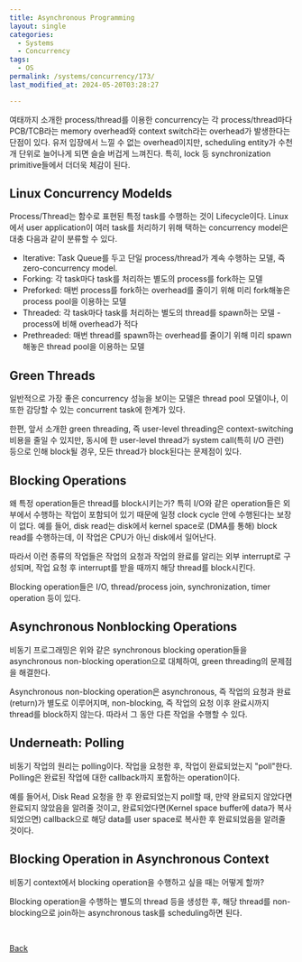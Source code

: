 ```yaml
---
title: Asynchronous Programming
layout: single
categories:
  - Systems
  - Concurrency
tags:
  - OS
permalink: /systems/concurrency/173/
last_modified_at: 2024-05-20T03:28:27

---
```


여태까지 소개한 process/thread를 이용한 concurrency는 각 process/thread마다 PCB/TCB라는 memory overhead와 context switch라는 overhead가 발생한다는 단점이 있다.
유저 입장에서 느낄 수 없는 overhead이지만, scheduling entity가 수천 개 단위로 늘어나게 되면 슬슬 버겁게 느껴진다.
특히, lock 등 synchronization primitive들에서 더더욱 체감이 된다.

## Linux Concurrency Modelds

Process/Thread는 함수로 표현된 특정 task를 수행하는 것이 Lifecycle이다.
Linux에서 user application이 여러 task를 처리하기 위해 택하는 concurrency model은 대충 다음과 같이 분류할 수 있다.

* Iterative: Task Queue를 두고 단일 process/thread가 계속 수행하는 모델, 즉 zero-concurrency model.
* Forking: 각 task마다 task를 처리하는 별도의 process를 fork하는 모델
* Preforked: 매번 process를 fork하는 overhead를 줄이기 위해 미리 fork해놓은 process pool을 이용하는 모델
* Threaded: 각 task마다 task를 처리하는 별도의 thread를 spawn하는 모델 - process에 비해 overhead가 적다
* Prethreaded: 매번 thread를 spawn하는 overhead를 줄이기 위해 미리 spawn해놓은 thread pool을 이용하는 모델

## Green Threads

일반적으로 가장 좋은 concurrency 성능을 보이는 모델은 thread pool 모델이나,
이 또한 감당할 수 있는 concurrent task에 한계가 있다.

한편, 앞서 소개한 green threading, 즉 user-level threading은 context-switching 비용을 줄일 수 있지만,
동시에 한 user-level thread가 system call(특히 I/O 관련) 등으로 인해 block될 경우, 모든 thread가 block된다는 문제점이 있다.

## Blocking Operations

왜 특정 operation들은 thread를 block시키는가?
특히 I/O와 같은 operation들은 외부에서 수행하는 작업이 포함되어 있기 때문에 일정 clock cycle 안에 수행된다는 보장이 없다.
예를 들어, disk read는 disk에서 kernel space로 (DMA를 통해) block read를 수행하는데,
이 작업은 CPU가 아닌 disk에서 일어난다.

따라서 이런 종류의 작업들은 작업의 요청과 작업의 완료를 알리는 외부 interrupt로 구성되며,
작업 요청 후 interrupt를 받을 때까지 해당 thread를 block시킨다.

Blocking operation들은 I/O, thread/process join, synchronization, timer operation 등이 있다.

## Asynchronous Nonblocking Operations

비동기 프로그래밍은 위와 같은 synchronous blocking operation들을 asynchronous non-blocking operation으로 대체하여,
green threading의 문제점을 해결한다.

Asynchronous non-blocking operation은 asynchronous, 즉 작업의 요청과 완료(return)가 별도로 이루어지며,
non-blocking, 즉 작업의 요청 이후 완료시까지 thread를 block하지 않는다.
따라서 그 동안 다른 작업을 수행할 수 있다.

## Underneath: Polling

비동기 작업의 원리는 polling이다. 작업을 요청한 후, 작업이 완료되었는지 "poll"한다.
Polling은 완료된 작업에 대한 callback까지 포함하는 operation이다.

예를 들어서, Disk Read 요청을 한 후 완료되었는지 poll할 때,
만약 완료되지 않았다면 완료되지 않았음을 알려줄 것이고,
완료되었다면(Kernel space buffer에 data가 복사되었으면) callback으로 해당 data를 user space로 복사한 후 완료되었음을 알려줄 것이다.

## Blocking Operation in Asynchronous Context

비동기 context에서 blocking operation을 수행하고 싶을 때는 어떻게 할까?

Blocking operation을 수행하는 별도의 thread 등을 생성한 후,
해당 thread를 non-blocking으로 join하는 asynchronous task를 scheduling하면 된다.

<br>

[Back](/systems/concurrency/)